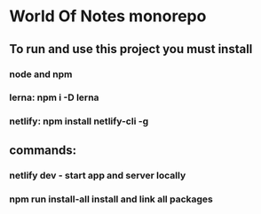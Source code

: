 # World Of Notes monorepo

## To run and use this project you must install

### node and npm
### lerna: npm i -D lerna
### netlify: npm install netlify-cli -g

## commands:
### netlify dev - start app and server locally

### npm run install-all install and link all packages
